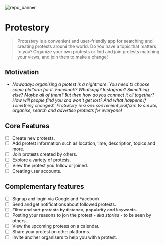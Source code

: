 ![repo_banner](https://github.com/Technion236272/2023a-Protestory/blob/assets/docs-images/repo_banner.png)

# Protestory

> Protestory is a convenient and user-friendly app for searching and creating protests around the world.
> Do you have a topic that matters to you? Organize your own protests or find and join protests matching your views, and join them to make a change!


## Motivation

* *Nowadays organising a protest is a nightmare. You need to choose some platform for it. Facebook? Whatsapp? Instagram? Something else? Maybe all of them? But then how do you connect it all together? How will people find you and won't get lost? And what happens if something changed? Protestory is a one convenient platform to create, organise, search and advertise protests for everyone!*

## Core Features

* [ ] Create new protests.
* [ ] Add protest information such as location, time, description, topics and more.
* [ ] Join protests created by others.
* [ ] Explore a variety of protests.
* [ ] View the protest you follow or joined.
* [ ] Creating user accounts.

## Complementary features

* [ ] Signup and login via Google and Facebook.
* [ ] Send and get notifications about followed protests.
* [ ] Filter and sort protests by distance, popularity and keywords.
* [ ] Posting your reasons to join the protest - *aka stories* - to be seen by others.
* [ ] View the upcoming protests on a calendar.
* [ ] Share your protest on other platforms.
* [ ] Invite another organisers to help you with a protest.